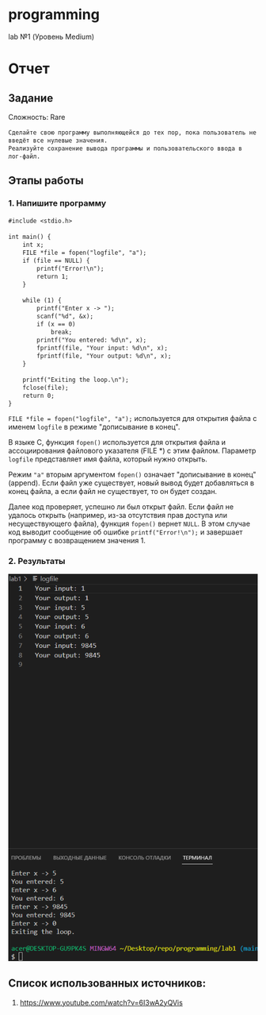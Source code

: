 # programming
lab №1 (Уровень Medium)

# Отчет 
## Задание
Сложность:
  Rare
    
    Сделайте свою программу выполняющейся до тех пор, пока пользователь не введёт все нулевые значения.
    Реализуйте сохранение вывода программы и пользовательского ввода в лог-файл.


## Этапы работы
### 1. Напишите программу
```
#include <stdio.h>

int main() {
    int x;
    FILE *file = fopen("logfile", "a"); 
    if (file == NULL) {
        printf("Error!\n");
        return 1;
    }
    
    while (1) {
        printf("Enter x -> ");
        scanf("%d", &x);
        if (x == 0)
            break;
        printf("You entered: %d\n", x);
        fprintf(file, "Your input: %d\n", x);  
        fprintf(file, "Your output: %d\n", x); 
    }
    
    printf("Exiting the loop.\n"); 
    fclose(file); 
    return 0;
}
```

`FILE *file = fopen("logfile", "a");` используется для открытия файла с именем `logfile` в режиме "дописывание в конец".

В языке C, функция `fopen()` используется для открытия файла и ассоциирования файлового указателя (FILE *) с этим файлом. Параметр `logfile` представляет имя файла, который нужно открыть.

Режим `"a"` вторым аргументом `fopen()` означает "дописывание в конец" (append). Если файл уже существует, новый вывод будет добавляться в конец файла, а если файл не существует, то он будет создан. 

Далее код проверяет, успешно ли был открыт файл. Если файл не удалось открыть (например, из-за отсутствия прав доступа или несуществующего файла), функция `fopen()` вернет `NULL`. В этом случае код выводит сообщение об ошибке `printf("Error!\n");` и завершает программу с возвращением значения 1.

### 2. Результаты
![Image text](результаты.png)

## Список использованных источников:
1. https://www.youtube.com/watch?v=6I3wA2yQVis
